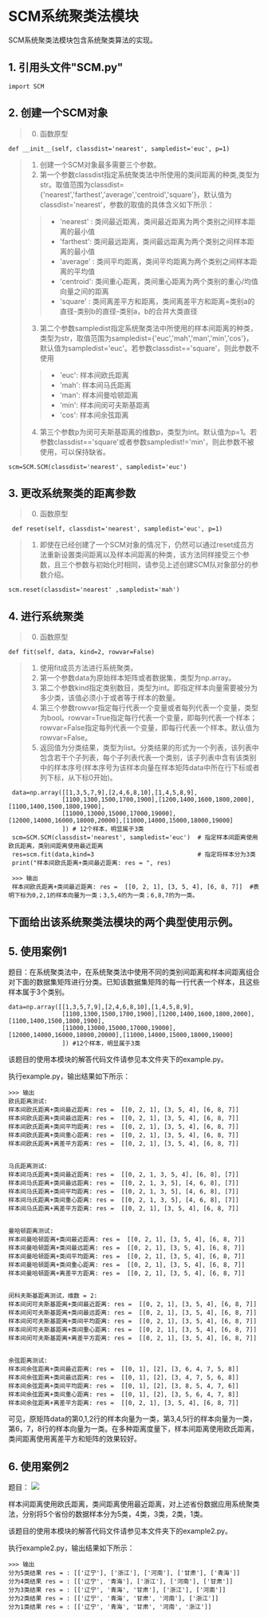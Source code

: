  # SCM系统聚类法模块  
 
 SCM系统聚类法模块包含系统聚类算法的实现。
 

 ## 1. 引用头文件"SCM.py"      
    import SCM
    
 ## 2. 创建一个SCM对象
 > 0. 函数原型
 
    def __init__(self, classdist='nearest', sampledist='euc', p=1)
    
 > 1. 创建一个SCM对象最多需要三个参数。
 > 2. 第一个参数classdist指定系统聚类法中所使用的类间距离的种类,类型为str。取值范围为classdist={'nearest','farthest','average','centroid','square'}，默认值为classdist='nearest'，参数的取值的具体含义如下所示：
 >>  + 'nearest' : 类间最近距离，类间最近距离为两个类别之间样本距离的最小值
 >>  + 'farthest': 类间最远距离，类间最远距离为两个类别之间样本距离的最小值
 >>  + 'average' : 类间平均距离，类间平均距离为两个类别之间样本距离的平均值
 >>  + 'centroid': 类间重心距离，类间重心距离为两个类别的重心/均值向量之间的距离
 >>  + 'square'  : 类间离差平方和距离，类间离差平方和距离=类别a的直径-类别b的直径-类别a，b的合并大类直径
 > 3. 第二个参数sampledist指定系统聚类法中所使用的样本间距离的种类，类型为str，取值范围为sampledist={'euc','mah','man','min','cos'}，默认值为sampledist='euc'。若参数classdist=='square'，则此参数不使用
 >>  + 'euc': 样本间欧氏距离
 >>  + 'mah': 样本间马氏距离
 >>  + 'man': 样本间曼哈顿距离
 >>  + 'min': 样本间闵可夫斯基距离
 >>  + 'cos': 样本间余弦距离
 > 4. 第三个参数p为闵可夫斯基距离的维数p，类型为int。默认值为p=1。若参数classdist=='square'或者参数sampledist!='min'，则此参数不被使用，可以保持缺省。
  
    scm=SCM.SCM(classdist='nearest', sampledist='euc')
    
 ## 3. 更改系统聚类的距离参数
 > 0. 函数原型
 
     def reset(self, classdist='nearest', sampledist='euc', p=1)
     
 > 1. 即使在已经创建了一个SCM对象的情况下，仍然可以通过reset成员方法重新设置类间距离以及样本间距离的种类，该方法同样接受三个参数，且三个参数与初始化时相同，请参见上述创建SCM队对象部分的参数介绍。
 
    scm.reset(classdist='nearest' ,sampledist='mah')
 
 ## 4. 进行系统聚类
 > 0. 函数原型
 
    def fit(self, data, kind=2, rowvar=False)
    
 > 1. 使用fit成员方法进行系统聚类。
 > 2. 第一个参数data为原始样本矩阵或者数据集，类型为np.array。
 > 3. 第二个参数kind指定类别数目，类型为int。即指定样本向量需要被分为多少类，该值必须小于或者等于样本的数量。
 > 4. 第三个参数rowvar指定每行代表一个变量或者每列代表一个变量，类型为bool。rowvar=True指定每行代表一个变量，即每列代表一个样本；rowvar=False指定每列代表一个变量，即每行代表一个样本。默认值为rowvar=False。
 > 5. 返回值为分类结果，类型为list。分类结果的形式为一个列表，该列表中包含若干个子列表，每个子列表代表一个类别，该子列表中含有该类别中的样本序号(样本序号为该样本向量在样本矩阵data中所在行下标或者列下标，从下标0开始)。
 
     data=np.array([[1,3,5,7,9],[2,4,6,8,10],[1,4,5,8,9],
                   [1100,1300,1500,1700,1900],[1200,1400,1600,1800,2000],[1100,1400,1500,1800,1900],
                   [11000,13000,15000,17000,19000],[12000,14000,16000,18000,20000],[11000,14000,15000,18000,19000]
                   ]) # 12个样本，明显属于3类
     scm=SCM.SCM(classdist='nearest', sampledist='euc')  # 指定样本间距离使用欧氏距离，类别间距离使用最近距离
     res=scm.fit(data,kind=3                             # 指定将样本分为3类
     print("样本间欧氏距离+类间最近距离: res = ", res)
     
     >>> 输出
     样本间欧氏距离+类间最近距离: res =  [[0, 2, 1], [3, 5, 4], [6, 8, 7]]  #表明下标为0,2,1的样本向量为一类；3,5,4的为一类；6,8,7的为一类。
     
 ## 下面给出该系统聚类法模块的两个典型使用示例。
 ## 5. 使用案例1
 
 题目：在系统聚类法中，在系统聚类法中使用不同的类别间距离和样本间距离组合对下面的数据集矩阵进行分类。已知该数据集矩阵的每一行代表一个样本，且这些样本属于3个类别。
 
    data=np.array([[1,3,5,7,9],[2,4,6,8,10],[1,4,5,8,9],
                   [1100,1300,1500,1700,1900],[1200,1400,1600,1800,2000],[1100,1400,1500,1800,1900],
                   [11000,13000,15000,17000,19000],[12000,14000,16000,18000,20000],[11000,14000,15000,18000,19000]
                   ]) #12个样本，明显属于3类
 该题目的使用本模块的解答代码文件请参见本文件夹下的example.py。
 
 执行example.py，输出结果如下所示：
 
    >>> 输出
    欧氏距离测试:
    样本间欧氏距离+类间最近距离: res =  [[0, 2, 1], [3, 5, 4], [6, 8, 7]]
    样本间欧氏距离+类间最远距离: res =  [[0, 2, 1], [3, 5, 4], [6, 8, 7]]
    样本间欧氏距离+类间平均距离: res =  [[0, 2, 1], [3, 5, 4], [6, 8, 7]]
    样本间欧氏距离+类间重心距离: res =  [[0, 2, 1], [3, 5, 4], [6, 8, 7]]
    样本间欧氏距离+离差平方距离: res =  [[0, 2, 1], [3, 5, 4], [6, 8, 7]]


    马氏距离测试:
    样本间马氏距离+类间最近距离: res =  [[0, 2, 1, 3, 5, 4], [6, 8], [7]]
    样本间马氏距离+类间最远距离: res =  [[0, 2, 1, 3, 5], [4, 6, 8], [7]]
    样本间马氏距离+类间平均距离: res =  [[0, 2, 1, 3, 5], [4, 6, 8], [7]]
    样本间马氏距离+类间重心距离: res =  [[0, 2, 1, 3, 5], [4, 6, 8], [7]]
    样本间马氏距离+离差平方距离: res =  [[0, 2, 1], [3, 5, 4], [6, 8, 7]]


    曼哈顿距离测试:
    样本间曼哈顿距离+类间最近距离: res =  [[0, 2, 1], [3, 5, 4], [6, 8, 7]]
    样本间曼哈顿距离+类间最远距离: res =  [[0, 2, 1], [3, 5, 4], [6, 8, 7]]
    样本间曼哈顿距离+类间平均距离: res =  [[0, 2, 1], [3, 5, 4], [6, 8, 7]]
    样本间曼哈顿距离+类间重心距离: res =  [[0, 2, 1], [3, 5, 4], [6, 8, 7]]
    样本间曼哈顿距离+离差平方距离: res =  [[0, 2, 1], [3, 5, 4], [6, 8, 7]]

 
    闵科夫斯基距离测试，维数 = 2:
    样本间闵可夫斯基距离+类间最近距离: res =  [[0, 2, 1], [3, 5, 4], [6, 8, 7]]
    样本间闵可夫斯基距离+类间最远距离: res =  [[0, 2, 1], [3, 5, 4], [6, 8, 7]]
    样本间闵可夫斯基距离+类间平均距离: res =  [[0, 2, 1], [3, 5, 4], [6, 8, 7]]
    样本间闵可夫斯基距离+类间重心距离: res =  [[0, 2, 1], [3, 5, 4], [6, 8, 7]]
    样本间闵可夫斯基距离+离差平方距离: res =  [[0, 2, 1], [3, 5, 4], [6, 8, 7]]


    余弦距离测试:
    样本间余弦距离+类间最近距离: res =  [[0, 1], [2], [3, 6, 4, 7, 5, 8]]
    样本间余弦距离+类间最远距离: res =  [[0, 1], [2], [3, 4, 7, 5, 6, 8]]
    样本间余弦距离+类间平均距离: res =  [[0, 1], [2], [3, 8, 5, 4, 7, 6]]
    样本间余弦距离+类间重心距离: res =  [[0, 1], [2], [3, 5, 6, 4, 7, 8]]
    样本间余弦距离+离差平方距离: res =  [[0, 2, 1], [3, 5, 4], [6, 8, 7]]
     
 可见，原矩阵data的第0,1,2行的样本向量为一类，第3,4,5行的样本向量为一类，第6，7，8行的样本向量为一类。在多种距离度量下，样本间距离使用欧氏距离，类间距离使用离差平方和矩阵的效果较好。
 
  ## 6. 使用案例2
 
 题目：
 <img src=https://raw.githubusercontent.com/Happyxianyueveryday/statslibrary/master/SCM/%E5%9B%BE%E7%89%871.png />
 
 样本间距离使用欧氏距离，类间距离使用最近距离，对上述省份数据应用系统聚类法，分别将5个省份的数据样本分为5类，4类，3类，2类，1类。
 
 该题目的使用本模块的解答代码文件请参见本文件夹下的example2.py。
 
 执行example2.py，输出结果如下所示：
 
    >>> 输出
    分为5类结果 res = : [['辽宁'], ['浙江'], ['河南'], ['甘肃'], ['青海']]
    分为4类结果 res = : [['辽宁', '青海'], ['浙江'], ['河南'], ['甘肃']]
    分为3类结果 res = : [['辽宁', '青海', '甘肃'], ['浙江'], ['河南']]
    分为2类结果 res = : [['辽宁', '青海', '甘肃', '河南'], ['浙江']]
    分为1类结果 res = : [['辽宁', '青海', '甘肃', '河南', '浙江']]
